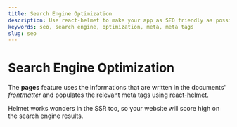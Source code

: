 ```yaml
---
title: Search Engine Optimization
description: Use react-helmet to make your app as SEO friendly as possible
keywords: seo, search engine, optimization, meta, meta tags
slug: seo
---
```


# Search Engine Optimization

The **pages** feature uses the informations that are written in the documents'
_frontmatter_ and populates the relevant meta tags using
[react-helmet](https://www.npmjs.com/package/react-helmet).

Helmet works wonders in the SSR too, so your website will score high on the
search engine results.

